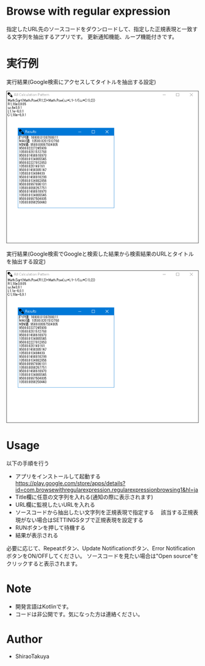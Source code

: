 ﻿# Browse with regular expression

指定したURL先のソースコードをダウンロードして、指定した正規表現と一致する文字列を抽出するアプリです。
更新通知機能、ループ機能付きです。

# 実行例

実行結果(Google検索にアクセスしてタイトルを抽出する設定)

![cap1](https://raw.githubusercontent.com/ShiraoTakuya/Csharp_Repositories/main/AllCalculationPattern/cap.PNG)

実行結果(Google検索でGoogleと検索した結果から検索結果のURLとタイトルを抽出する設定)

![cap2](https://raw.githubusercontent.com/ShiraoTakuya/Csharp_Repositories/main/AllCalculationPattern/cap.PNG)
 
# Usage

以下の手順を行う
* アプリをインストールして起動する
　https://play.google.com/store/apps/details?id=com.browsewithregularexpression.regularexpressionbrowsing1&hl=ja
* Title欄に任意の文字列を入れる(通知の際に表示されます)
* URL欄に監視したいURLを入れる
* ソースコードから抽出したい文字列を正規表現で指定する
　該当する正規表現がない場合はSETTINGSタブで正規表現を設定する
* RUNボタンを押して待機する
* 結果が表示される

必要に応じて、Repeatボタン、Update Notificationボタン、Error NotificationボタンをON/OFFしてください。
ソースコードを見たい場合は"Open source"をクリックすると表示されます。

# Note
 
* 開発言語はKotlinです。
* コードは非公開です。気になった方は連絡ください。
 
# Author
  
* ShiraoTakuya
